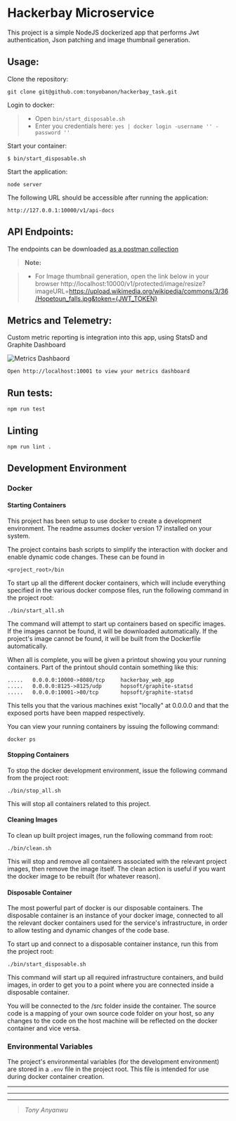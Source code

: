 
# Hackerbay Microservice

This project is a simple NodeJS dockerized app  that performs Jwt authentication, Json patching and image thumbnail generation. 


## Usage: ##

Clone the repository:

    git clone git@github.com:tonyobanon/hackerbay_task.git

Login to docker:

> - Open `bin/start_disposable.sh`
> - Enter you credentials here: `yes | docker login -username '' -password ''` 


Start your container:

    $ bin/start_disposable.sh


Start the application:

    node server



The following URL should be accessible after running the application:

    http://127.0.0.1:10000/v1/api-docs


## API Endpoints: ##
The endpoints can be downloaded [as a postman collection](https://drive.google.com/open?id=1BXW7F0EFvYEqDe6QoidEyJA8TaolyI_b)
> **Note:**

> - For Image thumbnail generation, open the link below in your browser 
    http://localhost:10000/v1/protected/image/resize?imageURL=https://upload.wikimedia.org/wikipedia/commons/3/36/Hopetoun_falls.jpg&token={JWT_TOKEN}




## Metrics and Telemetry: ##

Custom metric reporting is integration into this app, using StatsD and Graphite Dashboard 

![Metrics Dashbaord](https://drive.google.com/open?id=1GiE7S1f_gtqKShNz0OJSW0v1oyY4H1Qy)


    Open http://localhost:10001 to view your metrics dashboard



## Run tests: ##

    npm run test



## Linting
```
npm run lint .
```

## Development Environment

### Docker

#### Starting Containers

This project has been setup to use docker to create a development environment. The readme assumes docker version 17 installed on your system.

The project contains bash scripts to simplify the interaction with docker and enable dynamic code changes. These can be found in
```
<project_root>/bin
```

To start up all the different docker containers, which will include everything specified in the various docker compose files, run the following command in the project root:

```
./bin/start_all.sh
```

The command will attempt to start up containers based on specific images. If the images cannot be found, it will be downloaded automatically.
If the project's image cannot be found, it will be built from the Dockerfile automatically.

When all is complete, you will be given a printout showing you your running containers. Part of the printout should contain something like this:
```
.....   0.0.0.0:10000->8080/tcp     hackerbay_web_app
.....   0.0.0.0:8125->8125/udp     	hopsoft/graphite-statsd
.....   0.0.0.0:10001->80/tcp     	hopsoft/graphite-statsd
```

This tells you that the various machines exist "locally" at 0.0.0.0 and that the exposed ports have been mapped respectively.
 
You can view your running containers by issuing the following command:

```
docker ps
```


#### Stopping Containers

To stop the docker development environment, issue the following command from the project root:

```
./bin/stop_all.sh
```

This will stop all containers related to this project.

#### Cleaning Images

To clean up built project images, run the following command from root:

```
./bin/clean.sh
```

This will stop and remove all containers associated with the relevant project images, then remove the image itself. The clean action is useful if you want the docker image to be rebuilt (for whatever reason).

#### Disposable Container

The most powerful part of docker is our disposable containers. The disposable container is an instance of your docker image, connected to all the relevant docker containers used for the service's infrastructure, in order to allow testing and dynamic changes of the code base.

To start up and connect to a disposable container instance, run this from the project root:

```
./bin/start_disposable.sh
```

This command will start up all required infrastructure containers, and build images, in order to get you to a point where you are connected inside a disposable container.

You will be connected to the /src folder inside the container. The source code is a mapping of your own source code folder on your host, so any changes to the code on the host machine will be reflected on the docker container and vice versa.


### Environmental Variables

The project's environmental variables (for the development environment) are stored in a `.env` file in the project root. This file is intended for use during docker container creation.


----------


----------


----------


> *Tony Anyanwu*
